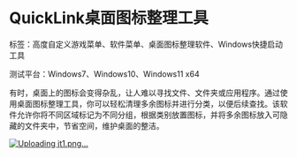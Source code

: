 # QuickLink桌面图标整理工具

标签：高度自定义游戏菜单、软件菜单、桌面图标整理软件、Windows快捷启动工具

测试平台：Windows7、Windows10、Windows11 x64

有时，桌面上的图标会变得杂乱，让人难以寻找文件、文件夹或应用程序。通过使用桌面图标整理工具，你可以轻松清理多余图标并进行分类，以便后续查找。该软件允许你将不同区域标记为不同分组，根据类别放置图标，并将多余图标放入可隐藏的文件夹中，节省空间，维护桌面的整洁。

[![Uploading jt1.png…]()](https://github.com/nbsp250220/quicklink/blob/main/jt1.png?raw=true)
